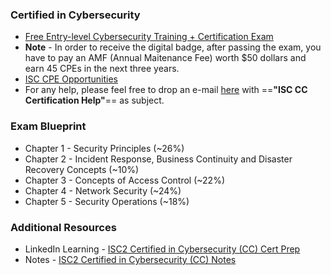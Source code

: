 ### Certified in Cybersecurity
* [Free Entry-level Cybersecurity Training + Certification Exam](https://www.isc2.org/landing/1mcc)
* **Note** - In order to receive the digital badge, after passing the exam, you have to pay an AMF (Annual Maitenance Fee) worth $50 dollars and earn 45 CPEs in the next three years.
* [ISC CPE Opportunities](https://www.isc2.org/members/cpe-opportunities)
* For any help, please feel free to drop an e-mail [here](mdiliyasmaner@gmail.com) with ==**"ISC CC Certification Help"**== as subject.

### Exam Blueprint

* Chapter 1 - Security Principles (~26%)
* Chapter 2 - Incident Response, Business Continuity and Disaster Recovery Concepts (~10%)
* Chapter 3 - Concepts of Access Control (~22%)
* Chapter 4 - Network Security (~24%)
* Chapter 5 - Security Operations (~18%)


### Additional Resources

* LinkedIn Learning - [ISC2 Certified in Cybersecurity (CC) Cert Prep](https://www.linkedin.com/learning/isc2-certified-in-cybersecurity-cc-cert-prep/)
* Notes - [ISC2 Certified in Cybersecurity (CC) Notes](https://docs.google.com/document/d/e/2PACX-1vS4J622T28fpPD2zXJstcJYsNbiOdeDwc9UaRTWCKoNobkPoWkrNvNmsp6_kWEp4lFyYxc8xZ7rLSGb/pub)